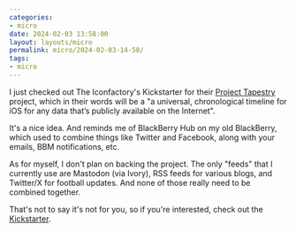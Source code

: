```yaml
---
categories:
- micro
date: 2024-02-03 13:58:00
layout: layouts/micro
permalink: micro/2024-02-03-14-58/
tags:
- micro
---
```


I just checked out The Iconfactory's Kickstarter for their [Project Tapestry][pt] project, which in their words will be a "a universal, chronological timeline for iOS for any data that’s publicly available on the Internet".

It's a nice idea. And reminds me of BlackBerry Hub on my old BlackBerry, which
used to combine things like Twitter and Facebook, along with your emails, BBM
notifications, etc.

As for myself, I don't plan on backing the project. The only "feeds" that I
currently use are Mastodon (via Ivory), RSS feeds for various blogs, and Twitter/X
for football updates. And none of those really need to be combined together.

That's not to say it's not for you, so if you're interested, check out the
[Kickstarter][pt].

[pt]: https://www.kickstarter.com/projects/iconfactory/project-tapestry
